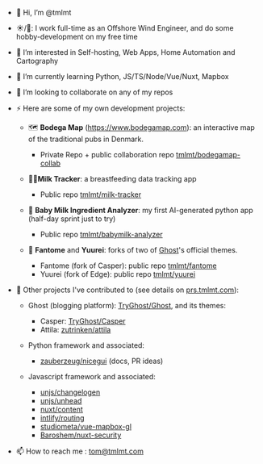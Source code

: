 - 👋 Hi, I’m @tmlmt
- ☀️/🌙: I work full-time as an Offshore Wind Engineer, and do some hobby-development on my free time
- 👀 I’m interested in Self-hosting, Web Apps, Home Automation and Cartography
- 🌱 I’m currently learning Python, JS/TS/Node/Vue/Nuxt, Mapbox
- 💞️ I’m looking to collaborate on any of my repos
- ⚡ Here are some of my own development projects:

  - 🗺️ **Bodega Map** (https://www.bodegamap.com): an interactive map of the traditional pubs in Denmark. 
    - Private Repo + public collaboration repo [tmlmt/bodegamap-collab](https://github.com/tmlmt/bodegamap-collab)

  - 👩‍🍼**Milk Tracker**: a breastfeeding data tracking app
    - Public repo [tmlmt/milk-tracker](https://github.com/tmlmt/milk-tracker)
   
  - 🍼 **Baby Milk Ingredient Analyzer**: my first AI-generated python app (half-day sprint just to try)
    - Public repo [tmlmt/babymilk-analyzer](https://github.com/tmlmt/babymilk-analyzer)

  - 👻 **Fantome** and **Yuurei**: forks of two of [Ghost](https://github.com/TryGhost/Ghost)'s official themes.
    - Fantome (fork of Casper): public repo [tmlmt/fantome](https://github.com/tmlmt/fantome)
    - Yuurei (fork of Edge): public repo [tmlmt/yuurei](https://github.com/tmlmt/yuurei)
    
- 🤹‍ Other projects I've contributed to (see details on [prs.tmlmt.com](https://prs.tmlmt.com)):
  
  - Ghost (blogging platform): [TryGhost/Ghost](https://github.com/TryGhost/Ghost), and its themes: 
    - Casper: [TryGhost/Casper](https://github.com/TryGhost/Casper)
    - Attila: [zutrinken/attila](https://github.com/zutrinken/attila)
    
  - Python framework and associated:
    - [zauberzeug/nicegui](https://github.com/zauberzeug/nicegui) (docs, PR ideas)

  - Javascript framework and associated: 
    - [unjs/changelogen](https://github.com/unjs/changelogen)
    - [unjs/unhead](https://github.com/unjs/unhead)
    - [nuxt/content](https://github.com/nuxt/content)
    - [intlify/routing](https://github.com/intlify/routing)
    - [studiometa/vue-mapbox-gl](https://github.com/studiometa/vue-mapbox-gl)
    - [Baroshem/nuxt-security](https://github.com/Baroshem/nuxt-security)
  
- 📫 How to reach me : tom@tmlmt.com
